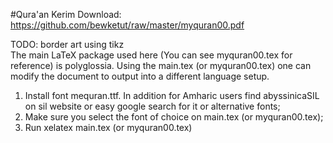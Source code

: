 #Qura'an Kerim
Download: https://github.com/bewketut/raw/master/myquran00.pdf
 
TODO: border art using tikz<br/>
The main LaTeX package used here (You can see myquran00.tex for reference) is polyglossia.
Using the main.tex (or myquran00.tex) one can modify the document to output into a different language setup.  
1. Install font mequran.ttf. In addition for Amharic users find abyssinicaSIL on sil website or easy google search for it or alternative fonts; <br/> 
2. Make sure you select the font of choice on main.tex (or myquran00.tex);<br/>
3. Run <it>xelatex main.tex </it> (or myquran00.tex) 

